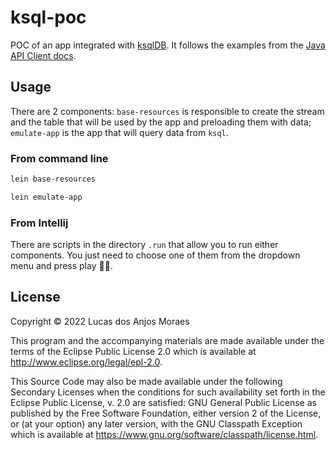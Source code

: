 # ksql-poc

POC of an app integrated with [ksqlDB](https://ksqldb.io). It follows the examples from the [Java API Client docs](https://docs.ksqldb.io/en/latest/developer-guide/ksqldb-clients/java-client/).

## Usage

There are 2 components: `base-resources` is responsible to create the stream and the table that will be used by the app
and preloading them with data; `emulate-app` is the app that will query data from `ksql`.

### From command line

```sh
lein base-resources

lein emulate-app
```

### From Intellij

There are scripts in the directory `.run` that allow you to run either components. You just need to choose one of them
from the dropdown menu and press play 🛀🏽.

## License

Copyright © 2022 Lucas dos Anjos Moraes

This program and the accompanying materials are made available under the
terms of the Eclipse Public License 2.0 which is available at
http://www.eclipse.org/legal/epl-2.0.

This Source Code may also be made available under the following Secondary
Licenses when the conditions for such availability set forth in the Eclipse
Public License, v. 2.0 are satisfied: GNU General Public License as published by
the Free Software Foundation, either version 2 of the License, or (at your
option) any later version, with the GNU Classpath Exception which is available
at https://www.gnu.org/software/classpath/license.html.
